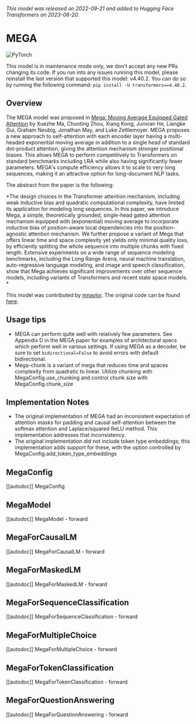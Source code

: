 <!--Copyright 2023 The HuggingFace Team. All rights reserved.

Licensed under the Apache License, Version 2.0 (the "License"); you may not use this file except in compliance with
the License. You may obtain a copy of the License at

http://www.apache.org/licenses/LICENSE-2.0

Unless required by applicable law or agreed to in writing, software distributed under the License is distributed on
an "AS IS" BASIS, WITHOUT WARRANTIES OR CONDITIONS OF ANY KIND, either express or implied. See the License for the
specific language governing permissions and limitations under the License.

⚠️ Note that this file is in Markdown but contain specific syntax for our doc-builder (similar to MDX) that may not be
rendered properly in your Markdown viewer.

-->
*This model was released on 2022-09-21 and added to Hugging Face Transformers on 2023-06-20.*

# MEGA

<div class="flex flex-wrap space-x-1">
<img alt="PyTorch" src="https://img.shields.io/badge/PyTorch-DE3412?style=flat&logo=pytorch&logoColor=white">
</div>

<Tip warning={true}>

This model is in maintenance mode only, we don't accept any new PRs changing its code.
If you run into any issues running this model, please reinstall the last version that supported this model: v4.40.2.
You can do so by running the following command: `pip install -U transformers==4.40.2`.

</Tip>

## Overview

The MEGA model was proposed in [Mega: Moving Average Equipped Gated Attention](https://huggingface.co/papers/2209.10655) by Xuezhe Ma, Chunting Zhou, Xiang Kong, Junxian He, Liangke Gui, Graham Neubig, Jonathan May, and Luke Zettlemoyer.
MEGA proposes a new approach to self-attention with each encoder layer having a multi-headed exponential moving average in addition to a single head of standard dot-product attention, giving the attention mechanism
stronger positional biases. This allows MEGA to perform competitively to Transformers on standard benchmarks including LRA
while also having significantly fewer parameters. MEGA's compute efficiency allows it to scale to very long sequences, making it an
attractive option for long-document NLP tasks.

The abstract from the paper is the following:

 *The design choices in the Transformer attention mechanism, including weak inductive bias and quadratic computational complexity, have limited its application for modeling long sequences. In this paper, we introduce Mega, a simple, theoretically grounded, single-head gated attention mechanism equipped with (exponential) moving average to incorporate inductive bias of position-aware local dependencies into the position-agnostic attention mechanism. We further propose a variant of Mega that offers linear time and space complexity yet yields only minimal quality loss, by efficiently splitting the whole sequence into multiple chunks with fixed length. Extensive experiments on a wide range of sequence modeling benchmarks, including the Long Range Arena, neural machine translation, auto-regressive language modeling, and image and speech classification, show that Mega achieves significant improvements over other sequence models, including variants of Transformers and recent state space models. *

This model was contributed by [mnaylor](https://huggingface.co/mnaylor).
The original code can be found [here](https://github.com/facebookresearch/mega).


## Usage tips

- MEGA can perform quite well with relatively few parameters. See Appendix D in the MEGA paper for examples of architectural specs which perform well in various settings. If using MEGA as a decoder, be sure to set `bidirectional=False` to avoid errors with default bidirectional.
- Mega-chunk is a variant of mega that reduces time and spaces complexity from quadratic to linear. Utilize chunking with MegaConfig.use_chunking and control chunk size with MegaConfig.chunk_size


## Implementation Notes

- The original implementation of MEGA had an inconsistent expectation of attention masks for padding and causal self-attention between the softmax attention and Laplace/squared ReLU method. This implementation addresses that inconsistency.
- The original implementation did not include token type embeddings; this implementation adds support for these, with the option controlled by MegaConfig.add_token_type_embeddings


## MegaConfig

[[autodoc]] MegaConfig

## MegaModel

[[autodoc]] MegaModel
    - forward

## MegaForCausalLM

[[autodoc]] MegaForCausalLM
    - forward

## MegaForMaskedLM

[[autodoc]] MegaForMaskedLM
    - forward

## MegaForSequenceClassification

[[autodoc]] MegaForSequenceClassification
    - forward

## MegaForMultipleChoice

[[autodoc]] MegaForMultipleChoice
    - forward

## MegaForTokenClassification

[[autodoc]] MegaForTokenClassification
    - forward

## MegaForQuestionAnswering

[[autodoc]] MegaForQuestionAnswering
    - forward
